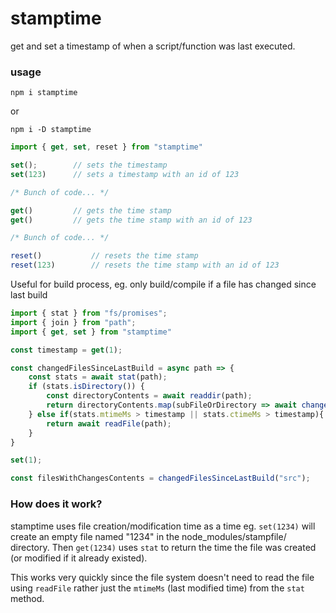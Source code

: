 # stamptime
get and set a timestamp of when a script/function was last executed.

### usage

`npm i stamptime`

or 

`npm i -D stamptime`


```js
import { get, set, reset } from "stamptime"

set();        // sets the timestamp
set(123)      // sets a timestamp with an id of 123

/* Bunch of code... */

get()         // gets the time stamp
get()         // gets the time stamp with an id of 123

/* Bunch of code... */

reset()           // resets the time stamp
reset(123)        // resets the time stamp with an id of 123
```

Useful for build process, eg. only build/compile if a file has changed since last build

```js
import { stat } from "fs/promises";
import { join } from "path";
import { get, set } from "stamptime"

const timestamp = get(1);

const changedFilesSinceLastBuild = async path => {
    const stats = await stat(path);
    if (stats.isDirectory()) {
        const directoryContents = await readdir(path);
        return directoryContents.map(subFileOrDirectory => await changedFilesSinceLastBuild(join(path, subFileOrDirectory)))
    } else if(stats.mtimeMs > timestamp || stats.ctimeMs > timestamp){
        return await readFile(path);
    }
}

set(1);

const filesWithChangesContents = changedFilesSinceLastBuild("src");
```

### How does it work?

stamptime uses file creation/modification time as a time eg. `set(1234)` will create an empty file named "1234" in the node_modules/stampfile/ directory. Then `get(1234)` uses `stat` to return the time the file was created (or modified if it already existed).

This works very quickly since the file system doesn't need to read the file using `readFile` rather just the `mtimeMs` (last modified time) from the `stat` method.




